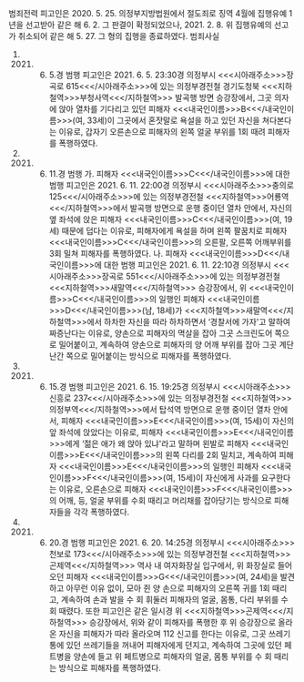 범죄전력
피고인은 2020. 5. 25. 의정부지방법원에서 절도죄로 징역 4월에 집행유예 1년을 선고받아 같은 해 6. 2. 그 판결이 확정되었으나, 2021. 2. 8. 위 집행유예의 선고가 취소되어 같은 해 5. 27. 그 형의 집행을 종료하였다.
범죄사실
1. 2021. 6. 5.경 범행
피고인은 2021. 6. 5. 23:30경 의정부시 <<<시아래주소>>>장곡로 615<<</시아래주소>>>에 있는 의정부경전철 경기도청북 <<<지하철역>>>부청사역<<</지하철역>>> 발곡행 방면 승강장에서, 그곳 의자에 앉아 열차를 기다리고 있던 피해자 <<<내국인이름>>>B<<</내국인이름>>>(여, 33세)이 그곳에서 혼잣말로 욕설을 하고 있던 자신을 쳐다본다는 이유로, 갑자기 오른손으로 피해자의 왼쪽 얼굴 부위를 1회 때려 피해자를 폭행하였다.
2. 2021. 6. 11.경 범행
가. 피해자 <<<내국인이름>>>C<<</내국인이름>>>에 대한 범행
피고인은 2021. 6. 11. 22:00경 의정부시 <<<시아래주소>>>충의로 125<<</시아래주소>>>에 있는 의정부경전철 <<<지하철역>>>어룡역<<</지하철역>>>에서 발곡행 방면으로 운행 중이던 열차 안에서, 자신의 옆 좌석에 앉은 피해자 <<<내국인이름>>>C<<</내국인이름>>>(여, 19세) 때문에 덥다는 이유로, 피해자에게 욕설을 하며 왼쪽 팔꿈치로 피해자 <<<내국인이름>>>C<<</내국인이름>>>의 오른팔, 오른쪽 어깨부위를 3회 밀쳐 피해자를 폭행하였다.
나. 피해자 <<<내국인이름>>>D<<</내국인이름>>>에 대한 범행
피고인은 2021. 6. 11. 22:10경 의정부시 <<<시아래주소>>>장곡로 551<<</시아래주소>>>에 있는 의정부경전철 <<<지하철역>>>새말역<<</지하철역>>> 승강장에서, 위 <<<내국인이름>>>C<<</내국인이름>>>의 일행인 피해자 <<<내국인이름>>>D<<</내국인이름>>>(남, 18세)가 <<<지하철역>>>새말역<<</지하철역>>>에서 하차한 자신을 따라 하차하면서 ‘경찰서에 가자'고 말하여 짜증난다는 이유로, 양손으로 피해자의 멱살을 잡아 그곳 스크린도어 쪽으로 밀어붙이고, 계속하여 양손으로 피해자의 양 어깨 부위를 잡아 그곳 계단난간 쪽으로 밀어붙이는 방식으로 피해자를 폭행하였다.
3. 2021. 6. 15.경 범행
피고인은 2021. 6. 15. 19:25경 의정부시 <<<시아래주소>>>신흥로 237<<</시아래주소>>>에 있는 의정부경전철 <<<지하철역>>>의정부역<<</지하철역>>>에서 탑석역 방면으로 운행 중이던 열차 안에서, 피해자 <<<내국인이름>>>E<<</내국인이름>>>(여, 15세)이 자신의 앞 좌석에 앉았다는 이유로, 피해자 <<<내국인이름>>>E<<</내국인이름>>>에게 ‘젊은 애가 왜 앉아 있냐'라고 말하며 왼발로 피해자 <<<내국인이름>>>E<<</내국인이름>>>의 왼쪽 다리를 2회 밀치고, 계속하여 피해자 <<<내국인이름>>>E<<</내국인이름>>>의 일행인 피해자 <<<내국인이름>>>F<<</내국인이름>>>(여, 15세)이 자신에게 사과를 요구한다는 이유로, 오른손으로 피해자 <<<내국인이름>>>F<<</내국인이름>>>의 어깨, 등, 얼굴 부위를 수회 때리고 머리채를 잡아당기는 방식으로 피해자들을 각각 폭행하였다.
4. 2021. 6. 20.경 범행
피고인은 2021. 6. 20. 14:25경 의정부시 <<<시아래주소>>>천보로 173<<</시아래주소>>>에 있는 의정부경전철 <<<지하철역>>>곤제역<<</지하철역>>> 역사 내 여자화장실 입구에서, 위 화장실로 들어오던 피해자 <<<내국인이름>>>G<<</내국인이름>>>(여, 24세)을 발견하고 아무런 이유 없이, 모아 쥔 양 손으로 피해자의 오른쪽 귀를 1회 때리고, 계속하여 손과 발을 수 회 휘둘러 피해자의 얼굴, 몸통, 다리 부위를 수 회 때렸다.
또한 피고인은 같은 일시경 위 <<<지하철역>>>곤제역<<</지하철역>>> 승강장에서, 위와 같이 피해자를 폭행한 후 위 승강장으로 올라온 자신을 피해자가 따라 올라오며 112 신고를 한다는 이유로, 그곳 쓰레기통에 있던 쓰레기들을 꺼내어 피해자에게 던지고, 계속하여 그곳에 있던 페트병을 양손에 들고 위 페트병으로 피해자의 얼굴, 몸통 부위를 수 회 때리는 방식으로 피해자를 폭행하였다.
